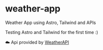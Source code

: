 # weather-app
Weather App using Astro, Tailwind and APIs

Testing Astro and Tailwind for the first time :)




☁️ Api provided by <a href="https://www.weatherapi.com/">WeatherAPI</a>
